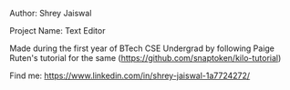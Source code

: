 Author: Shrey Jaiswal

Project Name: Text Editor

Made during the first year of BTech CSE Undergrad by following Paige Ruten's tutorial for the same (https://github.com/snaptoken/kilo-tutorial)

Find me: https://www.linkedin.com/in/shrey-jaiswal-1a7724272/

